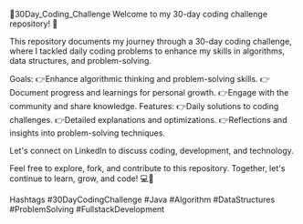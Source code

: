 🎯30Day_Coding_Challenge
Welcome to my 30-day coding challenge repository! 🌟

This repository documents my journey through a 30-day coding challenge, where I tackled daily coding problems to enhance my skills in algorithms, data structures, and problem-solving.


Goals:
👉Enhance algorithmic thinking and problem-solving skills.
👉Document progress and learnings for personal growth.
👉Engage with the community and share knowledge.
Features:
👉Daily solutions to coding challenges.
👉Detailed explanations and optimizations.
👉Reflections and insights into problem-solving techniques.

Let's connect on LinkedIn to discuss coding, development, and technology.

Feel free to explore, fork, and contribute to this repository. Together, let's continue to learn, grow, and code! 💻🚀

Hashtags
#30DayCodingChallenge #Java #Algorithm #DataStructures #ProblemSolving #FullstackDevelopment
